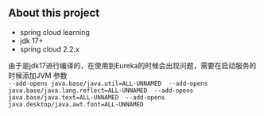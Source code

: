 ## About this project


* spring cloud learning 
* jdk 17+
* spring cloud 2.2.x


由于是jdk17进行编译的，在使用到Eureka的时候会出现问题，需要在启动服务的时候添加JVM 参数 <br>
``--add-opens java.base/java.util=ALL-UNNAMED 
--add-opens java.base/java.lang.reflect=ALL-UNNAMED 
--add-opens java.base/java.text=ALL-UNNAMED 
--add-opens java.desktop/java.awt.font=ALL-UNNAMED``